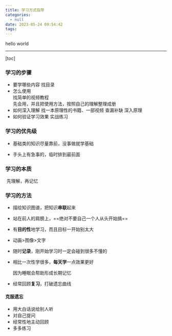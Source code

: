 ```yaml
---
title: 学习方式指导
categories:
  - null
date: 2023-05-24 09:54:42
tags:
---
```


hello world

---

[toc]

### 学习的步骤

- 要学哪些内容
  	找目录
- 怎么使用	
  	找简单的视频教程	
  	先会用，并且把使用方法，按照自己的理解整理成册
- 如何深入理解
  	找一本原理性的书籍、一部视频
  	查漏补缺
  	深入原理
- 如何验证学习效果
  	实战练习

### 学习的优先级

- 基础类的知识尽量靠前，没事做就学基础

- 手头上有急事的，临时排到最前面

### 学习的本质

​	先理解，再记忆

### 学习的方法

- 描绘知识图谱，把知识**串联**起来

- 站在前人的肩膀上，==绝对不要自己一个人从头开始搞==

- 有**目的性**地学习，而且目标一开始别太大

- 动画>图像>文字

- 随时**记录**，刚开始学习时一定会碰到很多不懂的

- 相比一次性学很多，**每天学**一点效果更好

  因为睡眠会帮助形成长期记忆	

- 经常回顾**复习**，打破遗忘曲线

#### 克服遗忘

- 用大白话说给别人听
- 对自己提问
- 经常性地主动回顾
- 多多练习


